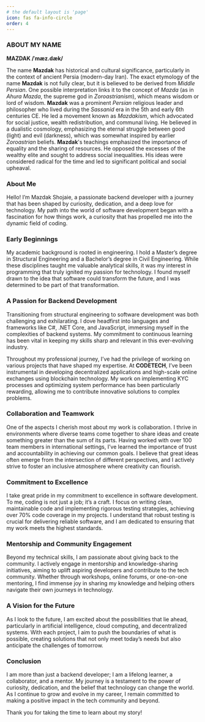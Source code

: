 ```yaml
---
# the default layout is 'page'
icon: fas fa-info-circle
order: 4
---
```


### ABOUT MY NAME


**MAZDAK /ˈmæz.dæk/**

The name **Mazdak** has historical and cultural significance, particularly in the context of ancient Persia (modern-day Iran). The exact etymology of the name **Mazdak** is not fully clear, but it is believed to be derived from *Middle Persian*. One possible interpretation links it to the concept of *Mazda* (as in *Ahura Mazda*, the supreme god in *Zoroastrianism*), which means wisdom or lord of wisdom. **Mazdak** was a prominent *Persian* religious leader and philosopher who lived during the *Sassanid* era in the 5th and early 6th centuries CE. He led a movement known as *Mazdakism*, which advocated for social justice, wealth redistribution, and communal living. He believed in a dualistic cosmology, emphasizing the eternal struggle between good (light) and evil (darkness), which was somewhat inspired by earlier *Zoroastrian* beliefs. **Mazdak**'s teachings emphasized the importance of equality and the sharing of resources. He opposed the excesses of the wealthy elite and sought to address social inequalities. His ideas were considered radical for the time and led to significant political and social upheaval.


### About Me

Hello! I’m Mazdak Shojaie, a passionate backend developer with a journey that has been shaped by curiosity, dedication, and a deep love for technology. My path into the world of software development began with a fascination for how things work, a curiosity that has propelled me into the dynamic field of coding.

### Early Beginnings

My academic background is rooted in engineering. I hold a Master’s degree in Structural Engineering and a Bachelor’s degree in Civil Engineering. While these disciplines taught me valuable analytical skills, it was my interest in programming that truly ignited my passion for technology. I found myself drawn to the idea that software could transform the future, and I was determined to be part of that transformation.

### A Passion for Backend Development

Transitioning from structural engineering to software development was both challenging and exhilarating. I dove headfirst into languages and frameworks like C#, .NET Core, and JavaScript, immersing myself in the complexities of backend systems. My commitment to continuous learning has been vital in keeping my skills sharp and relevant in this ever-evolving industry.

Throughout my professional journey, I’ve had the privilege of working on various projects that have shaped my expertise. At **CODETECH**, I’ve been instrumental in developing decentralized applications and high-scale online exchanges using blockchain technology. My work on implementing KYC processes and optimizing system performance has been particularly rewarding, allowing me to contribute innovative solutions to complex problems.

### Collaboration and Teamwork

One of the aspects I cherish most about my work is collaboration. I thrive in environments where diverse teams come together to share ideas and create something greater than the sum of its parts. Having worked with over 100 team members in international settings, I’ve learned the importance of trust and accountability in achieving our common goals. I believe that great ideas often emerge from the intersection of different perspectives, and I actively strive to foster an inclusive atmosphere where creativity can flourish.

### Commitment to Excellence

I take great pride in my commitment to excellence in software development. To me, coding is not just a job; it’s a craft. I focus on writing clean, maintainable code and implementing rigorous testing strategies, achieving over 70% code coverage in my projects. I understand that robust testing is crucial for delivering reliable software, and I am dedicated to ensuring that my work meets the highest standards.

### Mentorship and Community Engagement

Beyond my technical skills, I am passionate about giving back to the community. I actively engage in mentorship and knowledge-sharing initiatives, aiming to uplift aspiring developers and contribute to the tech community. Whether through workshops, online forums, or one-on-one mentoring, I find immense joy in sharing my knowledge and helping others navigate their own journeys in technology.

### A Vision for the Future

As I look to the future, I am excited about the possibilities that lie ahead, particularly in artificial intelligence, cloud computing, and decentralized systems. With each project, I aim to push the boundaries of what is possible, creating solutions that not only meet today’s needs but also anticipate the challenges of tomorrow.

### Conclusion

I am more than just a backend developer; I am a lifelong learner, a collaborator, and a mentor. My journey is a testament to the power of curiosity, dedication, and the belief that technology can change the world. As I continue to grow and evolve in my career, I remain committed to making a positive impact in the tech community and beyond.

Thank you for taking the time to learn about my story!
